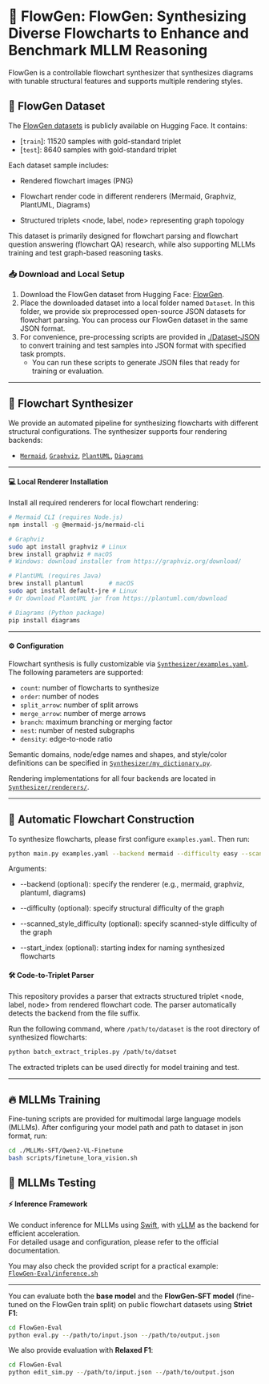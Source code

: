 # 🌟 FlowGen: FlowGen: Synthesizing Diverse Flowcharts to Enhance and Benchmark MLLM Reasoning

FlowGen is a controllable flowchart synthesizer that synthesizes diagrams with tunable structural features and supports multiple rendering styles.



## 📂 FlowGen Dataset
The [FlowGen datasets](https://huggingface.co/datasets/Sorrystopper/FlowGen) is publicly available on Hugging Face. It contains:
- [`train`]: 11520 samples with gold-standard triplet
- [`test`]: 8640 samples with gold-standard triplet

Each dataset sample includes:

- Rendered flowchart images (PNG)
- Flowchart render code in different renderers (Mermaid, Graphviz, PlantUML, Diagrams)

- Structured triplets <node, label, node> representing graph topology

This dataset is primarily designed for flowchart parsing and flowchart question answering (flowchart QA) research, while also supporting MLLMs training and test graph-based reasoning tasks.

### 📥 Download and Local Setup
1. Download the FlowGen dataset from Hugging Face: [FlowGen](https://huggingface.co/datasets/Sorrystopper/FlowGen).  
2. Place the downloaded dataset into a local folder named `Dataset`. In this folder, we provide six preprocessed open-source JSON datasets for flowchart parsing. You can process our FlowGen dataset in the same JSON format.
3. For convenience, pre-processing scripts are provided in [./Dataset-JSON](./Dataset-JSON/) to convert training and test samples into JSON format with specified task prompts.  
   - You can run these scripts to generate JSON files that ready for training or evaluation.

---


## 👋 Flowchart Synthesizer
We provide an automated pipeline for synthesizing flowcharts with different structural configurations. The synthesizer supports four rendering backends:
- [`Mermaid`](https://mermaid-js.github.io/), [`Graphviz`](https://graphviz.org/), [`PlantUML`](https://plantuml.com/), [`Diagrams`](https://diagrams.mingrammer.com/)

---

#### 💻 Local Renderer Installation

Install all required renderers for local flowchart rendering:

```bash
# Mermaid CLI (requires Node.js)
npm install -g @mermaid-js/mermaid-cli

# Graphviz
sudo apt install graphviz # Linux
brew install graphviz # macOS
# Windows: download installer from https://graphviz.org/download/

# PlantUML (requires Java)
brew install plantuml       # macOS
sudo apt install default-jre # Linux
# Or download PlantUML jar from https://plantuml.com/download

# Diagrams (Python package)
pip install diagrams
```
---

#### ⚙️ Configuration
Flowchart synthesis is fully customizable via [`Synthesizer/examples.yaml`](Synthesizer/examples.yaml). The following parameters are supported:

- `count`: number of flowcharts to synthesize  
- `order`: number of nodes  
- `split_arrow`: number of split arrows  
- `merge_arrow`: number of merge arrows  
- `branch`: maximum branching or merging factor  
- `nest`: number of nested subgraphs  
- `density`: edge-to-node ratio  

Semantic domains, node/edge names and shapes, and style/color definitions can be specified in [`Synthesizer/my_dictionary.py`](Synthesizer/my_dictionary.py).  

Rendering implementations for all four backends are located in [`Synthesizer/renderers/`](Synthesizer/renderers/).  



---

## 🤖 Automatic Flowchart Construction
To synthesize flowcharts, please first configure `examples.yaml`. Then run:
```bash
python main.py examples.yaml --backend mermaid --difficulty easy --scanned_style_difficulty easy --start_index 201
```
Arguments:
- --backend (optional): specify the renderer (e.g., mermaid, graphviz, plantuml, diagrams)

- --difficulty (optional): specify structural difficulty of the graph

- --scanned_style_difficulty (optional): specify scanned-style difficulty of the graph

- --start_index (optional): starting index for naming synthesized flowcharts



<!-- ###   -->
#### 🛠️ Code-to-Triplet Parser
This repository provides a parser that extracts structured triplet <node, label, node> from rendered flowchart code.
The parser automatically detects the backend from the file suffix.

Run the following command, where `/path/to/dataset` is the root directory of synthesized flowcharts:
```bash
python batch_extract_triples.py /path/to/datset
```
The extracted triplets can be used directly for model training and test.

---

## 🔥 MLLMs Training
Fine-tuning scripts are provided for multimodal large language models (MLLMs).
After configuring your model path and path to dataset in json format, run:
```bash
cd ./MLLMs-SFT/Qwen2-VL-Finetune
bash scripts/finetune_lora_vision.sh
```
## 🚀 MLLMs Testing
#### ⚡ Inference Framework
We conduct inference for MLLMs using [Swift](https://swift.readthedocs.io/en/v3.6/), with [vLLM](https://github.com/vllm-project/vllm) as the backend for efficient acceleration.  
For detailed usage and configuration, please refer to the official documentation.

You may also check the provided script for a practical example:  
[`FlowGen-Eval/inference.sh`](FlowGen-Eval/inference.sh)

---

You can evaluate both the **base model** and the **FlowGen-SFT model** (fine-tuned on the FlowGen train split) on public flowchart datasets using **Strict F1**:
```bash
cd FlowGen-Eval
python eval.py --/path/to/input.json --/path/to/output.json
```
We also provide evaluation with **Relaxed F1**:
```bash
cd FlowGen-Eval
python edit_sim.py --/path/to/input.json --/path/to/output.json
```